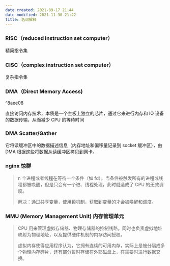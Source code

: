 ```yaml
---
date created: 2021-09-17 21:44
date modified: 2021-11-30 21:22
title: 名词解释
---
```

### RISC（reduced instruction set computer）
精简指令集
### CISC（complex instruction set computer）
复杂指令集
### DMA（Direct Memory Access)

^8aee08

直接访问内存技术，本质是一个主板上独立的芯片，通过它来进行内存和 IO 设备的数据传输，从而减少 CPU 的等待时间

### DMA Scatter/Gather
它将读缓冲区中的数据描述信息（内存地址和偏移量记录到 socket 缓冲区），由 DMA 根据这些将数据从读缓冲区拷贝到网卡。

### nginx 惊群

> n 个进程或者线程在等待一个条件（如 fd）。当条件被触发所有的进程或线程都被唤醒，但是只会有一个进、线程处理，此时就造成了 CPU 的无效调度。
> 
> 解决：通过共享变量，使用锁机制，获取到变量的才会被唤醒和调度。

### MMU (Memory Management Unit) 内存管理单元

> CPU 用来管理虚拟存储器、物理存储器的控制线路，同时也负责虚拟地址映射为物理地址，以及提供硬件机制的内存访问授权。
> 
> 虚拟内存使得应用程序认为，它拥有连续的可用内存，实际上是被分隔成多个物理内存碎片，还有部分暂时存储在外部磁盘上，在需要时进行数据交换。
